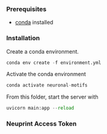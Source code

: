 
### Prerequisites

* [conda](https://docs.conda.io/en/latest/) installed

### Installation

Create a conda environment.

```python
conda env create -f environment.yml
```

Activate the conda environment

```python
conda activate neuronal-motifs
```

From this folder, start the server with

```python
uvicorn main:app --reload
```

### Neuprint Access Token
